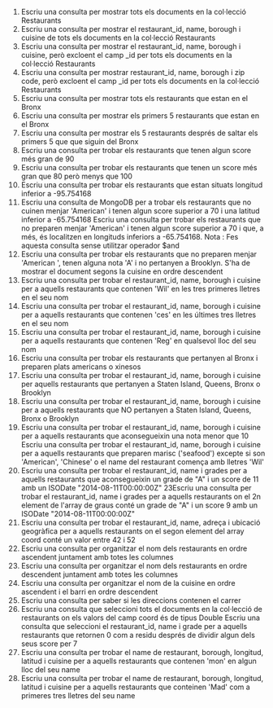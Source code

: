 1. Escriu una consulta per mostrar tots els documents en la col·lecció Restaurants
2. Escriu una consulta per mostrar el restaurant_id, name, borough i cuisine de tots els documents en la col·lecció Restaurants
3. Escriu una consulta per mostrar el restaurant_id, name, borough i cuisine, però excloent el camp _id per tots els documents en la col·lecció Restaurants
4. Escriu una consulta per mostrar restaurant_id, name, borough i zip code, però excloent el camp _id per tots els documents en la col·lecció Restaurants
5. Escriu una consulta per mostrar tots els restaurants que estan en el Bronx
6. Escriu una consulta per mostrar els primers 5 restaurants que estan en el Bronx
7. Escriu una consulta per mostrar els 5 restaurants després de saltar els primers 5 que que siguin del Bronx
8. Escriu una consulta per trobar els restaurants que tenen algun score més gran de 90
9. Escriu una consulta per trobar els restaurants que tenen un score més gran que 80 però menys que 100
10. Escriu una consulta per trobar els restaurants que estan situats longitud inferior a -95.754168
11. Escriu una consulta de MongoDB per a trobar els restaurants que no cuinen  menjar 'American' i tenen algun score superior a 70 i una latitud inferior a -65.754168
Escriu una consulta per trobar els restaurants que no preparen menjar 'American' i tenen algun score superior a 70 i que, a més,  és localitzen en longituds inferiors a -65.754168. Nota : Fes aquesta consulta sense utilitzar operador $and 
13. Escriu una consulta per trobar els restaurants que no preparen menjar  'American ', tenen alguna nota 'A' i no pertanyen a Brooklyn. S'ha de mostrar el document segons la cuisine en ordre descendent
14. Escriu una consulta per trobar el restaurant_id, name, borough i cuisine per a aquells restaurants que contenen 'Wil' en les tres primeres lletres en el seu nom
15. Escriu una consulta per trobar el restaurant_id, name, borough i cuisine per a aquells restaurants que contenen 'ces' en les últimes tres lletres en el seu nom
16. Escriu una consulta per trobar el restaurant_id, name, borough i cuisine per a aquells restaurants que contenen 'Reg' en qualsevol lloc del seu nom
17. Escriu una consulta per trobar els restaurants que pertanyen al Bronx i preparen plats americans o xinesos
18. Escriu una consulta per trobar el restaurant_id, name, borough i cuisine per aquells restaurants que pertanyen a Staten Island, Queens, Bronx o Brooklyn
19. Escriu una consulta per trobar el restaurant_id, name, borough i cuisine per a aquells restaurants que NO pertanyen a Staten Island, Queens, Bronx o Brooklyn
20. Escriu una consulta per trobar el restaurant_id, name, borough i cuisine per a aquells restaurants que aconsegueixin una nota menor que 10
Escriu una consulta per trobar el restaurant_id, name, borough i cuisine per a aquells restaurants que preparen marisc ('seafood') excepte si son 'American', 'Chinese' o el name del restaurant comença amb lletres 'Wil'
22. Escriu una consulta per trobar el restaurant_id, name i grades per a aquells restaurants que aconsegueixin un grade de "A" i un score de 11 amb un ISODate "2014-08-11T00:00:00Z"
23Escriu una consulta per trobar el restaurant_id, name i grades per a aquells restaurants on el 2n element de l'array de graus conté un grade de "A" i un score 9 amb un ISODate "2014-08-11T00:00:00Z"
24. Escriu una consulta per trobar el restaurant_id, name, adreça i ubicació geogràfica per a aquells restaurants on el segon element del array coord conté un valor entre 42 i 52
25. Escriu una consulta per organitzar el nom dels restaurants en ordre ascendent juntament amb totes les columnes
26. Escriu una consulta per organitzar el nom dels restaurants en ordre descendent juntament amb totes les columnes
27. Escriu una consulta per organitzar el nom de la cuisine en ordre ascendent i el barri en ordre descendent
28. Escriu una consulta per saber si les direccions contenen el carrer
29. Escriu una consulta que seleccioni tots el documents en la col·lecció de restaurants on els valors del camp coord és de tipus Double
Escriu una consulta que seleccioni el restaurant_id, name i grade per a aquells restaurants que retornen 0 com a residu després de dividir algun dels seus score per 7
31. Escriu una consulta per trobar el name de restaurant, borough, longitud, latitud i cuisine per a aquells restaurants que contenen 'mon' en algun lloc del seu name
32. Escriu una consulta per trobar el name de restaurant, borough, longitud, latitud i cuisine per a aquells restaurants que conteinen 'Mad' com a primeres tres lletres del seu name